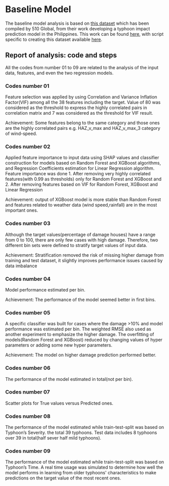 # Baseline Model

The baseline model analysis is based on
[this dataset](https://drive.google.com/drive/u/2/folders/1XCfmkUuxzJayJWh11Qb09pHAfjpoUqZZ)
which has been compiled by 510 Global, from their work
developing a typhoon impact prediction model in the Philippines.
This work can be found
[here](https://github.com/rodekruis/Typhoon-Impact-based-forecasting-model),
with script specific to creating this dataset available
[here](https://github.com/rodekruis/Typhoon-Impact-based-forecasting-model/tree/master/IBF-Typhoon-model/documentation).

## Report of analysis: code and steps

All the codes from number 01 to 09 are related to the analysis of the
input data, features, and even the two regression models.

### Codes number 01

Feature selection was applied by using Correlation and Variance Inflation Factor(VIF)
among all the 38 features including the target.  Value of 80 was considered as the threshold
to express the highly correlated pairs in correlation matrix and 7 was considered as the 
threshold for VIF result.

Achievement: Some features belong to the same category and those ones are the highly correlated pairs e.g. HAZ_v_max and HAZ_v_max_3 category of wind-speed.

### Codes number 02

Applied feature importance to input data using SHAP values and classifier construction
for models based on Random Forest and XGBoost algorithms, and Regression Coefficients estimation
for Linear Regression algorithm. Feature importance was done 1. After removing very highly correlated 
features(with 0.99 as thresholds) only for Random Forest and XGBoost and 2. After removing features 
based on VIF for Random Forest, XGBoost and Linear Regression

Achievement: output of XGBoost model is more stable than Random Forest and features related to weather data (wind speed,rainfall) are in the most important ones. 

### Codes number 03

Although the target values(percentage of damage houses) have a range from 0 to 100, there are only few cases with high damage.
Therefore, two different bin sets were defined to stratify target values of input data. 

Achievement: Stratification removed the risk of missing higher damage from training and test dataset, it slightly improves performance issues
caused by data imbalance


### Codes number 04

Model performance estimated per bin.

Achievement: The performance of the model seemed better in first bins.

### Codes number 05

A specific classifier was built for cases where the damage >10% and model performance was estimated per bin.
The weighted RMSE also used as another experiment to emphasize the higher damage.
The overfitting of models(Random Forest and XGBoost) reduced by changing values of hyper parameters or adding some new hyper parameters.

Achievement: The model on higher damage prediction performed better.

### Codes number 06

The performance of the model estimated in total(not per bin). 

### Codes number 07

Scatter plots for True values versus Predicted ones.

### Codes number 08

The performance of the model estimated while train-test-split was based on Typhoon’s Severity.
the total 39 typhoons. Test data includes 8 typhoons over 39 in total(half sever half mild typhoons).

### Codes number 09

The performance of the model estimated while train-test-split was based on Typhoon’s Time.
A real time usage was simulated to determine how well the model performs in learning from 
older typhoons' characteristics to make predictions on the target value of the most recent ones.
